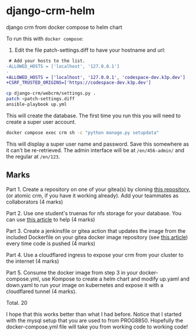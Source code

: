 # django-crm-helm
django crm from docker compose to helm chart

To run this with `docker compose`:

1. Edit the file patch-settings.diff to have your hostname and url:

```diff
 # Add your hosts to the list.
-ALLOWED_HOSTS = ['localhost', '127.0.0.1']
-
+ALLOWED_HOSTS = ['localhost', '127.0.0.1', 'codespace-dev.k3p.dev']
+CSRF_TRUSTED_ORIGINS=['https://codespace-dev.k3p.dev']

```

```bash
cp django-crm/webcrm/settings.py .
patch <patch-settings.diff
ansible-playbook up.yml
```

This will create the database. The first time you run this you will need to create a super user account.

```bash
docker compose exec crm sh -c "python manage.py setupdata"
```

This will display a super user name and password. Save this somewhere as it can't be re-retrieved. The admin interface will be at `/en/456-admin/` and the regular at `/en/123`.

## Marks

Part 1. Create a repository on one of your gitea(s) by cloning [this repository](https://github.com/rhildred/django-crm-helm), (or atomic crm, if you have it working already). Add your teammates as collaborators (4 marks)

Part 2. Use one student's truenas for nfs storage for your database. You can use [this article](https://www.dontpanicblog.co.uk/2024/12/20/nfs-shares-in-docker/) to help (4 marks)

Part 3. Create a jenkinsfile or gitea action that updates the image from the included Dockerfile on your gitea docker image repository (see [this article](https://docs.gitea.com/usage/packages/container)) every time code is pushed (4 marks)

Part 4. Use a cloudflared ingress to expose your crm from your cluster to the internet (4 marks)

Part 5. Consume the docker image from step 3 in your docker-compose.yml, use Kompose to create a helm chart and modify up.yaml and down.yaml to run your image on kubernetes and expose it with a cloudflared tunnel (4 marks).

Total. 20

I hope that this works better than what I had before. Notice that I started with the mysql setup that you are used to from PROG8850. Hopefully the docker-compose.yml file will take you from working code to working code!